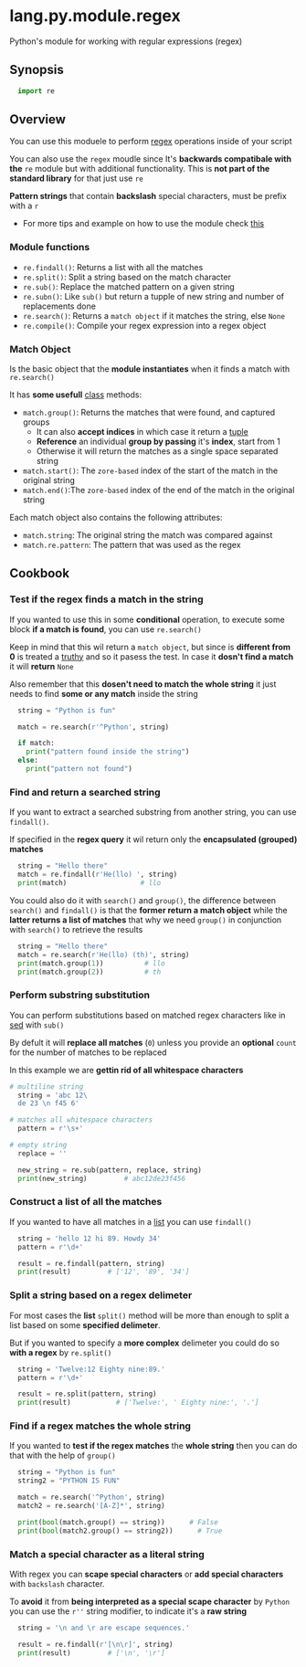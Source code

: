 # lang.py.module.regex

Python's module for working with regular expressions (regex)

## Synopsis

```py
  import re
```

## Overview

You can use this moduele to perform [regex](./cbw4.md) operations inside of
your script

You can also use the `regex` moudle since It's **backwards compatibale with
the** `re` module but with additional functionality. This is **not part of the
standard library** for that just use `re`

**Pattern strings** that contain **backslash** special characters, must be
prefix with a `r`

- For more tips and example on how to use the module check [this](http://pymotw.com/3/re/index.html)

### Module functions

- `re.findall()`: Returns a list with all the matches
- `re.split()`: Split a string based on the match character
- `re.sub()`: Replace the matched pattern on a given string
- `re.subn()`: Like `sub()` but return a tupple of new string and number of
  replacements done
- `re.search()`: Returns a `match object` if it matches the string, else `None`
- `re.compile()`: Compile your regex expression into a regex object

### Match Object

Is the basic object that the **module instantiates** when it finds a match with
`re.search()`

It has **some usefull** [class](./unhs.md) methods:

- `match.group()`: Returns the matches that were found, and captured groups
  - It can also **accept indices** in which case it return a [tuple](./hsr4.md)
  - **Reference** an individual **group by passing** it's **index**, start from 1
  - Otherwise it will return the matches as a single space separated string
- `match.start()`: The `zore-based` index of the start of the match in the
  original string
- `match.end()`:The `zore-based` index of the end of the match in the original
  string

Each match object also contains the following attributes:

- `match.string`: The original string the match was compared against
- `match.re.pattern`: The pattern that was used as the regex

## Cookbook

### Test if the regex finds a match in the string

If you wanted to use this in some **conditional** operation, to execute some
block **if a match is found**, you can use `re.search()`

Keep in mind that this wil return a `match object`, but since is **different
from 0** is treated a [truthy](./6auy.md) and so it pasess the test. In case it **dosn't
find a match** it will **return** `None`

Also remember that this **dosen't need to match the whole string** it just
needs to find **some or any match** inside the string

```py
  string = "Python is fun"

  match = re.search(r'^Python', string)

  if match:
    print("pattern found inside the string")
  else:
    print("pattern not found")
```

### Find and return a searched string

If you want to extract a searched substring from another string, you can use
`findall()`.

If specified in the **regex query** it wil return only the **encapsulated (grouped)
matches**

```py
  string = "Hello there"
  match = re.findall(r'He(llo) ', string)
  print(match)                  # llo
```

You could also do it with `search()` and `group()`, the difference between
`search()` and `findall()` is that the **former return a match object** while
the **latter returns a list of matches** that why we need `group()` in
conjunction with `search()` to retrieve the results

```py
  string = "Hello there"
  match = re.search(r'He(llo) (th)', string)
  print(match.group(1))          # llo
  print(match.group(2))          # th
```

### Perform substring substitution

You can perform substitutions based on matched regex characters like in [sed](./i6f5.md)
with `sub()`

By defult it will **replace all matches** (`0`) unless you provide an **optional**
`count` for the number of matches to be replaced

In this example we are **gettin rid of all whitespace characters**

```py
# multiline string
  string = 'abc 12\
  de 23 \n f45 6'

# matches all whitespace characters
  pattern = r'\s+'

# empty string
  replace = ''

  new_string = re.sub(pattern, replace, string)
  print(new_string)         # abc12de23f456
```

### Construct a list of all the matches

If you wanted to have all matches in a [list](./7cxo.md) you can use `findall()`

```py
  string = 'hello 12 hi 89. Howdy 34'
  pattern = r'\d+'

  result = re.findall(pattern, string)
  print(result)         # ['12', '89', '34']
```

### Split a string based on a regex delimeter

For most cases the **list** `split()` method will be more than enough to split
a list based on some **specified delimeter**.

But if you wanted to specify a **more complex** delimeter you could do so
**with a regex** by `re.split()`

```py
  string = 'Twelve:12 Eighty nine:89.'
  pattern = r'\d+'

  result = re.split(pattern, string)
  print(result)           # ['Twelve:', ' Eighty nine:', '.']
```

### Find if a regex matches the whole string

If you wanted to **test if the regex matches** the **whole string** then you
can do that with the help of `group()`

```py
  string = "Python is fun"
  string2 = "PYTHON IS FUN"

  match = re.search('^Python', string)
  match2 = re.search('[A-Z]*', string)

  print(bool(match.group() == string))      # False
  print(bool(match2.group() == string2))      # True
```

### Match a special character as a literal string

With regex you can **scape special characters** or **add special characters**
with `backslash` character.

To **avoid** it from **being interpreted as a special scape character** by
`Python` you can use the `r''` string modifier, to indicate it's a **raw
string**

```py
  string = '\n and \r are escape sequences.'

  result = re.findall(r'[\n\r]', string)
  print(result)         # ['\n', '\r']
```
